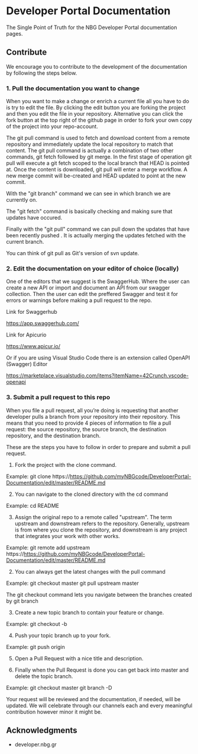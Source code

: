 # Developer Portal Documentation

The Single Point of Truth for the NBG Developer Portal documentation pages. 

## Contribute

We encourage you to contribute to the development of the documentation by following the steps below.

### 1. Pull the documentation you want to change

When you want to make a change or enrich a current file all you have to do is try to edit the file. By clicking the edit button you are forking the project and then you edit the file in your repository. Alternative you can click the fork button at the top right of the github page in order to fork your own copy of the project into your repo-account.

The git pull command is used to fetch and download content from a remote repository and immediately update the local repository to match that content. The git pull command is actually a combination of two other commands, git fetch followed by git merge. In the first stage of operation git pull will execute a git fetch scoped to the local branch that HEAD is pointed at. Once the content is downloaded, git pull will enter a merge workflow. A new merge commit will be-created and HEAD updated to point at the new commit.

With the "git branch" command we can see in which branch we are currently on.

The "git fetch" command is basically checking and making sure that updates have occured.

Finally with the "git pull" command we can pull down the updates that have been recently pushed . It is actually merging the updates fetched with the current branch.

You can think of git pull as Git's version of svn update.

### 2. Edit the documentation on your editor of choice (locally)

One of the editors that we suggest is the SwaggerHub. Where the user can create a new API or import and document an API from our swagger collection. Then the user can edit the preffered Swagger and test it for errors or warnings before making a pull request to the repo.

Link for Swaggerhub

https://app.swaggerhub.com/

Link for Apicurio

https://www.apicur.io/

Or if you are using Visual Studio Code there is an extension called OpenAPI (Swagger) Editor

https://marketplace.visualstudio.com/items?itemName=42Crunch.vscode-openapi

### 3. Submit a pull request to this repo

When you file a pull request, all you’re doing is requesting that another developer pulls a branch from your repository into their repository. This means that you need to provide 4 pieces of information to file a pull request: the source repository, the source branch, the destination repository, and the destination branch.

These are the steps you have to follow in order to prepare and submit a pull request.

1. Fork the project with the clone command.

Example: git clone https://https://github.com/myNBGcode/DeveloperPortal-Documentation/edit/master/README.md

2. You can navigate to the cloned directory with the cd command

Example: cd README

3. Assign the original repo to a remote called "upstream". The term upstream and downstream refers to the repository. Generally, upstream is from where you clone the repository, and downstream is any project that integrates your work with other works.

Example: git remote add upstream https://https://github.com/myNBGcode/DeveloperPortal-Documentation/edit/master/README.md

2. You can always get the latest changes with the pull command

Example: git checkout master
         git pull upstream master
         
The git checkout command lets you navigate between the branches created by git branch

3. Create a new topic branch to contain your feature or change.

Example: git checkout -b <topic-branch-name>

4. Push your topic branch up to your fork.

Example: git push origin <topic-branch-name>

5. Open a Pull Request with a nice title and description.

6. Finally when the Pull Request is done you can get back into master and delete the topic branch.

Example: git checkout master
         git branch -D <topic-branch-name>

Your request will be reviewed and the documentation, if needed, will be updated. We will celebrate through our channels each and every meaningful contribution however minor it might be.

## Acknowledgments

* developer.nbg.gr
